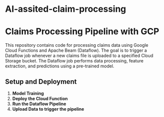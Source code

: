 # AI-assited-claim-processing

# Claims Processing Pipeline with GCP

This repository contains code for processing claims data using Google Cloud Functions and Apache Beam (Dataflow). The goal is to trigger a Dataflow job whenever a new claims file is uploaded to a specified Cloud Storage bucket. The Dataflow job performs data processing, feature extraction, and predictions using a pre-trained model.

## Setup and Deployment

1. **Model Training**
2. **Deploy the Cloud Function**
3. **Run the Dataflow Pipeline**
4. **Upload Data to trigger the pipeline**
